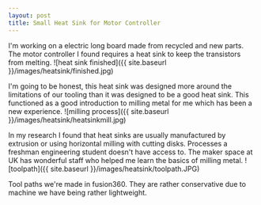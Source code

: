 ```yaml
---
layout: post
title: Small Heat Sink for Motor Controller
---
```


I'm working on a electric long board made from recycled and new parts. The motor controller I found requires a heat sink to keep the transistors from melting.
![heat sink finished]({{ site.baseurl }}/images/heatsink/finished.jpg)

I'm going to be honest, this heat sink was designed more around the limitations of our tooling than it was designed to be a good heat sink. This functioned as a good introduction to milling metal for me which has been a new experience. 
![milling process]({{ site.baseurl }}/images/heatsink/heatsinkmill.jpg)

In my research I found that heat sinks are usually manufactured by extrusion or using horizontal milling with cutting disks. Processes a freshman engineering student doesn't have access to. The maker space at UK has wonderful staff who helped me learn the basics of milling metal.
![toolpath]({{ site.baseurl }}/images/heatsink/toolpath.JPG)

Tool paths we're made in fusion360. They are rather conservative due to machine we have being rather lightweight. 
